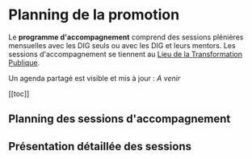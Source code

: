 # Planning de la promotion

Le **programme d'accompagnement** comprend des sessions plénières mensuelles avec les DIG seuls ou avec les DIG et leurs mentors.
Les sessions d'accompagnement se tiennent au [Lieu de la Transformation Publique](https://www.modernisation.gouv.fr/nos-actions/le-lieu-de-la-transformation-publique).

Un agenda partagé est visible et mis à jour : 
_A venir_

[[toc]]



## Planning des sessions d'accompagnement


## Présentation détaillée des sessions


